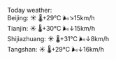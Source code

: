 Today weather:  
Beijing: ☀️   🌡️+29°C 🌬️↘15km/h  
Tianjin: ☀️   🌡️+30°C 🌬️↓15km/h  
Shijiazhuang: ☀️   🌡️+31°C 🌬️↓8km/h  
Tangshan: ☀️   🌡️+29°C 🌬️↓16km/h  
